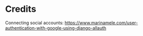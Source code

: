 # Credits 
Connecting social accounts: https://www.marinamele.com/user-authentication-with-google-using-django-allauth 
